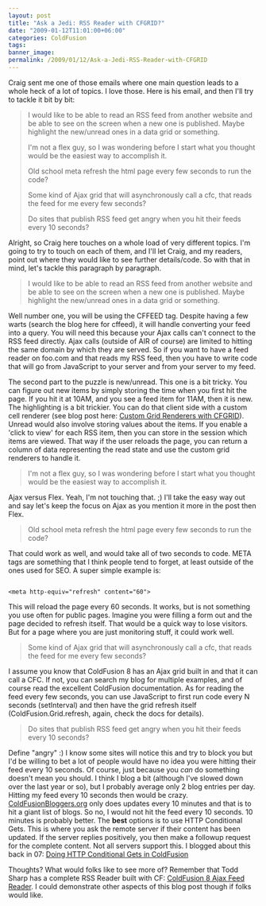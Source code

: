 ```yaml
---
layout: post
title: "Ask a Jedi: RSS Reader with CFGRID?"
date: "2009-01-12T11:01:00+06:00"
categories: ColdFusion 
tags: 
banner_image: 
permalink: /2009/01/12/Ask-a-Jedi-RSS-Reader-with-CFGRID
---
```


Craig sent me one of those emails where one main question leads to a whole heck of a lot of topics. I love those. Here is his email, and then I'll try to tackle it bit by bit:

<blockquote>
<p>
I would like to be able to read an RSS feed from another website and be able to see on the screen when a new one is published. Maybe highlight the new/unread ones in a data grid or something.
</p>

<p>
I'm not a flex guy, so I was wondering before I start what you thought would be the easiest way to accomplish it.
</p>

<p>
Old school meta refresh the html page every few seconds to run the code?
</p>

<p>
Some kind of Ajax grid that will asynchronously call a cfc, that reads the feed for me every few seconds?
</p>

<p>
Do sites that publish RSS feed get angry when you hit their feeds every 10 seconds?
</p>
</blockquote>

Alright, so Craig here touches on a whole load of very different topics. I'm going to try to touch on each of them, and I'll let Craig, and my readers, point out where they would like to see further details/code. So with that in mind, let's tackle this paragraph by paragraph.
<!--more-->
<blockquote>
<p>
I would like to be able to read an RSS feed from another website and be able to see on the screen when a new one is published. Maybe highlight the new/unread ones in a data grid or something.
</p>
</blockquote>

Well number one, you will be using the CFFEED tag. Despite having a few warts (search the blog here for cffeed), it will handle converting your feed into a query. You will need this because your Ajax calls can't connect to the RSS feed directly. Ajax calls (outside of AIR of course) are limited to hitting the same domain by which they are served. So if you want to have a feed reader on foo.com and that reads my RSS feed, then you have to write code that will go from JavaScript to your server and from your server to my feed. 

The second part to the puzzle is new/unread. This one is a bit tricky. You can figure out new items by simply storing the time when you first hit the page. If you hit it at 10AM, and you see a feed item for 11AM, then it is new. The highlighting is a bit trickier. You can do that client side with a custom cell renderer (see blog post here: <a href="http://www.raymondcamden.com/index.cfm/2007/8/20/Custom-grid-renderers-with-CFGRID">Custom Grid Renderers with CFGRID</a>). Unread would also involve storing values about the items. If you enable a 'click to view' for each RSS item, then you can store in the session which items are viewed. That way if the user reloads the page, you can return a column of data representing the read state and use the custom grid renderers to handle it.

<blockquote>
<p>
I'm not a flex guy, so I was wondering before I start what you thought would be the easiest way to accomplish it.
</p>
</blockquote>

Ajax versus Flex. Yeah, I'm not touching that. ;) I'll take the easy way out and say let's keep the focus on Ajax as you mention it more in the post then Flex.

<blockquote>
<p>
Old school meta refresh the html page every few seconds to run the code?
</p>
</blockquote>

That could work as well, and would take all of two seconds to code. META tags are something that I think people tend to forget, at least outside of the ones used for SEO. A super simple example is:

<code>
&lt;meta http-equiv="refresh" content="60"&gt;
</code>

This will reload the page every 60 seconds. It works, but is not something you use often for public pages. Imagine you were filling a form out and the page decided to refresh itself. That would be a quick way to lose visitors. But for a page where you are just monitoring stuff, it could work well.

<blockquote>
<p>
Some kind of Ajax grid that will asynchronously call a cfc, that reads the feed for me every few seconds?
</p>
</blockquote>

I assume you know that ColdFusion 8 has an Ajax grid built in and that it can call a CFC. If not, you can search my blog for multiple examples, and of course read the excellent ColdFusion documentation. As for reading the feed every few seconds, you can use JavaScript to first run code every N seconds (setInterval) and then have the grid refresh itself (ColdFusion.Grid.refresh, again, check the docs for details).

<blockquote>
<p>
Do sites that publish RSS feed get angry when you hit their feeds every 10 seconds?
</p>
</blockquote>

Define "angry" :) I know some sites will notice this and try to block you but I'd be willing to bet a lot of people would have no idea you were hitting their feed every 10 seconds. Of course, just because you <i>can</i> do something doesn't mean you should. I think I blog a bit (although I've slowed down over the last year or so), but I probably average only 2 blog entries per day. Hitting my feed every 10 seconds then would be crazy. <a href="http://www.coldfusionbloggers.org">ColdFusionBloggers.org</a> only does updates every 10 minutes and that is to hit a giant list of blogs. So no, I would not hit the feed every 10 seconds. 10 minutes is probably better. The <b>best</b> options is to use HTTP Conditional Gets. This is where you ask the remote server if their content has been updated. If the server replies positively, you then make a followup request for the complete content. Not all servers support this. I blogged about this back in 07: <a href="http://www.coldfusionjedi.com/index.cfm/2007/10/15/Doing-HTTP-Conditional-Gets-in-ColdFusion">Doing HTTP Conditional Gets in ColdFusion</a>

Thoughts? What would folks like to see more of? Remember that Todd Sharp has a complete RSS Reader built with CF: <a href="http://cfsilence.com/blog/client/index.cfm/2008/2/12/ColdFusion-8-Ajax-Feed-Reader">ColdFusion 8 Ajax Feed Reader</a>. I could demonstrate other aspects of this blog post though if folks would like.